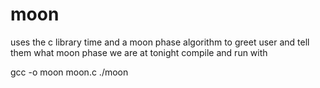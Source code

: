 # moon
uses the c library time and a moon phase algorithm to greet user and tell them what moon phase we are at tonight
compile and run with

gcc -o moon moon.c
./moon
